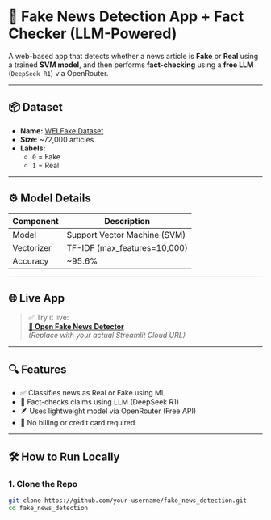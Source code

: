 # 📰 Fake News Detection App + Fact Checker (LLM-Powered)

A web-based app that detects whether a news article is **Fake** or **Real** using a trained **SVM model**, and then performs **fact-checking** using a **free LLM** (`DeepSeek R1`) via OpenRouter.

---

## 📦 Dataset

- **Name:** [WELFake Dataset](https://www.kaggle.com/datasets/nelgiriyewithana/welfake)
- **Size:** ~72,000 articles
- **Labels:**
  - `0` = Fake
  - `1` = Real

---

## ⚙️ Model Details

| Component     | Description                         |
|---------------|-------------------------------------|
| Model         | Support Vector Machine (SVM)        |
| Vectorizer    | TF-IDF (max_features=10,000)        |
| Accuracy      | ~95.6%                              |

---

## 🌐 Live App

> ✅ Try it live:  
**[🔗 Open Fake News Detector](https://your-username-your-repo.streamlit.app)**  
*(Replace with your actual Streamlit Cloud URL)*

---

## 🔍 Features

- ✅ Classifies news as Real or Fake using ML
- 🧠 Fact-checks claims using LLM (DeepSeek R1)
- 🪶 Uses lightweight model via OpenRouter (Free API)
- 🚫 No billing or credit card required

---

## 🛠 How to Run Locally

### 1. Clone the Repo

```bash
git clone https://github.com/your-username/fake_news_detection.git
cd fake_news_detection
